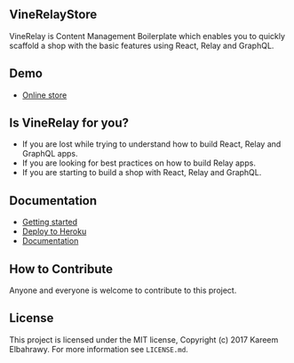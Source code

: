 VineRelayStore
---------------
VineRelay is Content Management Boilerplate which enables you to quickly scaffold a shop with the basic features using React, Relay and GraphQL.

Demo
---------
- [Online store](http://vinerelaydemo.herokuapp.com)

Is VineRelay for you?
---------------
- If you are lost while trying to understand how to build React, Relay and GraphQL apps.
- If you are looking for best practices on how to build Relay apps.
- If you are starting to build a shop with React, Relay and GraphQL.

Documentation
-------------------
- [Getting started](/docs/start/installation.md)
- [Deploy to Heroku](/docs/deployment/heroku.md)
- [Documentation](/docs/index.md)

How to Contribute
-------------------
Anyone and everyone is welcome to contribute to this project.

License
----------
This project is licensed under the MIT license, Copyright (c) 2017 Kareem Elbahrawy. For more information see `LICENSE.md`.
